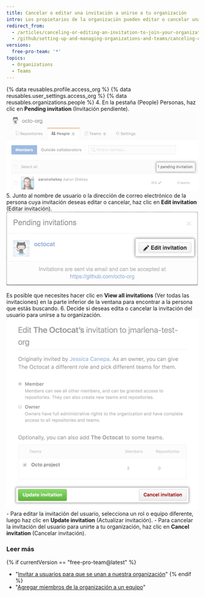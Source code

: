 ```yaml
---
title: Cancelar o editar una invitación a unirse a tu organización
intro: Los propietarios de la organización pueden editar o cancelar una invitación para convertirte en miembro de tu organización en cualquier momento antes de que el usuario acepte.
redirect_from:
  - /articles/canceling-or-editing-an-invitation-to-join-your-organization
  - /github/setting-up-and-managing-organizations-and-teams/canceling-or-editing-an-invitation-to-join-your-organization
versions:
  free-pro-team: '*'
topics:
  - Organizations
  - Teams
---
```


{% data reusables.profile.access_org %}
{% data reusables.user_settings.access_org %}
{% data reusables.organizations.people %}
4. En la pestaña (People) Personas, haz clic en **Pending invitation** (Invitación pendiente). ![Enlace a invitación pendiente](/assets/images/help/organizations/pending-invitation-link.png)
5. Junto al nombre de usuario o la dirección de correo electrónico de la persona cuya invitación deseas editar o cancelar, haz clic en **Edit invitation** (Editar invitación). ![Botón Edit invitation (Editar invitación)](/assets/images/help/organizations/edit-invitation-button.png)

 Es posible que necesites hacer clic en **View all invitations** (Ver todas las invitaciones) en la parte inferior de la ventana para encontrar a la persona que estás buscando.
6. Decide si deseas edita o cancelar la invitación del usuario para unirse a tu organización. ![Botones Update invitation (Actualizar invitación) y Cancel invitation (Cancelar invitación)](/assets/images/help/organizations/update-cancel-invitation-buttons-for-dotcom-and-2.8.png)
    - Para editar la invitación del usuario, selecciona un rol o equipo diferente, luego haz clic en **Update invitation** (Actualizar invitación).
    - Para cancelar la invitación del usuario para unirte a tu organización, haz clic en **Cancel invitation** (Cancelar invitación).

### Leer más

{% if currentVersion == "free-pro-team@latest" %}
- "[Invitar a usuarios para que se unan a nuestra organización](/articles/inviting-users-to-join-your-organization)"
{% endif %}
- "[Agregar miembros de la organización a un equipo](/articles/adding-organization-members-to-a-team)"
